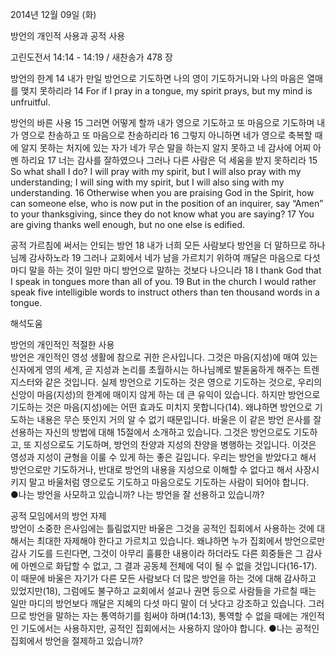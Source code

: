 2014년 12월 09일 (화)

방언의 개인적 사용과 공적 사용



고린도전서 14:14 - 14:19 / 새찬송가 478 장


방언의 한계
14 내가 만일 방언으로 기도하면 나의 영이 기도하거니와 나의 마음은 열매를 맺지 못하리라 
14 For if I pray in a tongue, my spirit prays, but my mind is unfruitful. 

방언의 바른 사용
15 그러면 어떻게 할까 내가 영으로 기도하고 또 마음으로 기도하며 내가 영으로 찬송하고 또 마음으로 찬송하리라 16 그렇지 아니하면 네가 영으로 축복할 때에 알지 못하는 처지에 있는 자가 네가 무슨 말을 하는지 알지 못하고 네 감사에 어찌 아멘 하리요 17 너는 감사를 잘하였으나 그러나 다른 사람은 덕 세움을 받지 못하리라 
15 So what shall I do? I will pray with my spirit, but I will also pray with my understanding; I will sing with my spirit, but I will also sing with my understanding. 16 Otherwise when you are praising God in the Spirit, how can someone else, who is now put in the position of an inquirer, say “Amen” to your thanksgiving, since they do not know what you are saying? 17 You are giving thanks well enough, but no one else is edified.

공적 가르침에 써서는 안되는 방언
18 내가 너희 모든 사람보다 방언을 더 말하므로 하나님께 감사하노라 19 그러나 교회에서 네가 남을 가르치기 위하여 깨달은 마음으로 다섯 마디 말을 하는 것이 일만 마디 방언으로 말하는 것보다 나으니라 
18 I thank God that I speak in tongues more than all of you. 19 But in the church I would rather speak five intelligible words to instruct others than ten thousand words in a tongue.

해석도움





방언의 개인적인 적절한 사용  
방언은 개인적인 영성 생활에 참으로 귀한 은사입니다. 그것은 마음(지성)에 매여 있는 신자에게 영의 세계, 곧 지성과 논리를 초월하시는 하나님께로 발돋움하게 해주는 트렌지스터와 같은 것입니다. 실제 방언으로 기도하는 것은 영으로 기도하는 것으로, 우리의 신앙이 마음(지성)의 한계에 매이지 않게 하는 데 큰 유익이 있습니다. 하지만 방언으로 기도하는 것은 마음(지성)에는 어떤 효과도 미치지 못합니다(14).  왜냐하면 방언으로 기도하는 내용은 무슨 뜻인지 거의 알 수 없기 때문입니다. 바울은 이 같은 방언 은사를 잘 선용하는 자신의 방법에 대해 15절에서 소개하고 있습니다. 그것은 방언으로도 기도하고, 또 지성으로도 기도하며, 방언의 찬양과 지성의 찬양을 병행하는 것입니다. 이것은 영성과 지성이 균형을 이룰 수 있게 하는 좋은 길입니다. 우리는 방언을 받았다고 해서 방언으로만 기도하거나, 반대로 방언의 내용을 지성으로 이해할 수 없다고 해서 사장시키지 말고 바울처럼 영으로도 기도하고 마음으로도 기도하는 사람이 되어야 합니다.          
●나는 방언을 사모하고 있습니까? 나는 방언을 잘 선용하고 있습니까?

공적 모임에서의 방언 자제  
방언이 소중한 은사임에는 틀림없지만 바울은 그것을 공적인 집회에서 사용하는 것에 대해서는 최대한 자제해야 한다고 가르치고 있습니다. 왜냐하면 누가 집회에서 방언으로만 감사 기도를 드린다면, 그것이 아무리 훌륭한 내용이라 하더라도 다른 회중들은 그 감사에 아멘으로 화답할 수 없고, 그 결과 공동체 전체에 덕이 될 수 없을 것입니다(16-17). 이 때문에 바울은 자기가 다른 모든 사람보다 더 많은 방언을 하는 것에 대해 감사하고 있었지만(18), 그럼에도 불구하고 교회에서 설교나 권면 등으로 사람들을 가르칠 때는 일만 마디의 방언보다 깨달은 지혜의 다섯 마디 말이 더 낫다고 강조하고 있습니다. 그러므로 방언을 말하는 자는 통역하기를 힘써야 하며(14:13), 통역할 수 없을 때에는 개인적인 기도에서는 사용하지만, 공적인 집회에서는 사용하지 않아야 합니다. 
●나는 공적인 집회에서 방언을 절제하고 있습니까?
